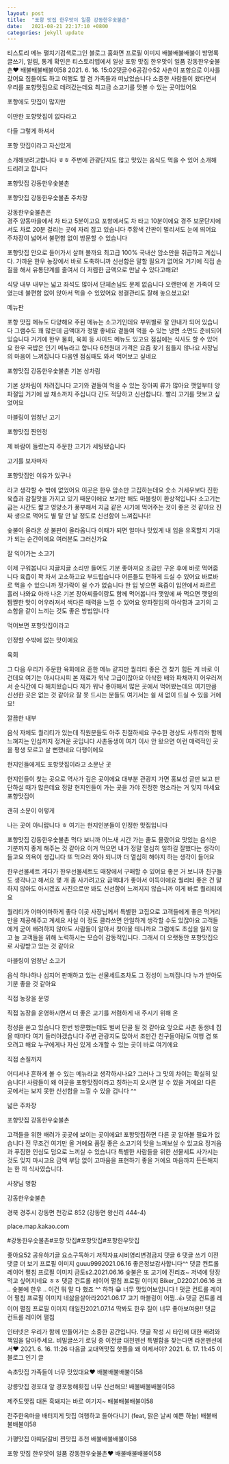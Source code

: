 ```yaml
---
layout: post
title:  "포항 맛집 한우맛이 일품 강동한우숯불촌"
date:   2021-08-21 22:17:10 +0800
categories: jekyll update
---
```

티스토리 메뉴 펼치기검색로그인
블로그 홈화면
프로필 이미지
배불배불배불이
방명록
글쓰기, 알림, 통계 확인은 티스토리앱에서
일상
포항 맛집 한우맛이 일품 강동한우숯불촌♥
배불배불배불이58
2021. 6. 16. 15:02댓글수6공감수52
사촌이 포항으로 이사를 갔어요
집들이도 하고 여행도 할 겸
가족들과 떠났었습니다
소중한 사람들이 왔다면서
우리를 포항맛집으로 데려갔는데요
최고급 소고기를 맛볼 수 있는 
곳이었어요

포항에도 맛집이 많지만

이만한 포항맛집이 없다라고

다들 그렇게 하셔서

포항 맛집이라고 자신있게

소개해보려고합니다 ㅎㅎ
주변에 관광단지도 많고
맛있는 음식도 먹을 수 있어
소개해 드리려고 합니다

 


포항맛집 강동한우숯불촌
 


포항맛집 강동한우숯불촌 주차장
 

강동한우숯불촌은  
경주 양동마을에서
차 타고 5분이고요
포항에서도 차 타고 10분이에요
경주 보문단지에서도 차로 20분
걸리는 곳에 자리 잡고 있습니다
주황색 간판이 멀리서도
눈에 띄어요
주차장이 넓어서
불편함 없이 방문할 수 있습니다

 


포항맛집
안으로 들어가서 살펴 볼까요
최고급 100% 국내산 암소만을
취급하고 계십니다.
가까운 한우 농장에서
바로 도축하니까 신선함은
말할 필요가 없어요
거기에 직접 손질을 해서
유통단계를 줄여서
더 저렴한 금액으로
만날 수 있다고해요!

 

 


식당 내부
내부는 넓고 좌석도 많아서
단체손님도 문제 없습니다
오랜만에 온 가족이 모였는데
불편함 없이 앉아서
먹을 수 있었어요
청결관리도 잘해 놓으셨고요!

 

 


메뉴판
 

포항 맛집 메뉴도 다양해요
주된 메뉴는 소고기인데요
부위별로 잘 안내가
되어 있습니다
그램수도 꽤 많은데
금액대가 정말 좋네요
곁들여 먹을 수 있는 냉면
소면도 준비되어 있습니다
거기에 한우 물회, 육회 등
사이드 메뉴도 있고요
점심에는 식사도 할 수 있어요
한우 국밥은 인기 메뉴라고 합니다
6천원대 가격은 요즘 찾기 
힘들지 않나요
사장님의 마음이 느껴집니다
다음엔 점심때도 와서
먹어보고 싶네요

 


포항맛집 강동한우숯불촌 기본 상차림
 

기본 상차림이 차려집니다
고기와 곁들여 먹을 수 있는
장아찌 류가 많아요
깻잎부터 양파절임 거기에
쌈 채소까지 주십니다
간도 적당하고 신선합니다.
빨리 고기를 맛보고 싶었어요

 

 


마블링이 엄청난 고기

포항맛집 찐인정
 

제 바람이 들렸는지
주문한 고기가 세팅됐습니다

고기를 보자마자

포항맛집인 이유가 있구나

라고 생각할 수 밖에 없었어요
이곳은 한우 암소만 고집하는데요
숫소 거세우보다 진한 육즙과
감칠맛을 가지고 있기 때문이에요
보기만 해도 마블링이 환상적입니다
소고기는 굽는 시간도 짧고
영양소가 풍부해서
지금 같은 시기에 먹어주는 것이
좋은 것 같아요
진짜 생으로 먹어도
별 탈 안 날 정도로
신선함이 느껴집니다!

 


숯불이 올라온 상
불판이 올라옵니다
이때가 되면 얼마나 맛있게
내 입을 유혹할지
기대가 되는 순간이에요
여러분도 그러신가요

 


잘 익어가는 소고기
 

 

이제 구워봅니다
지글지글 소리만 들어도
기분 좋아져요
조금만 구운 후에
바로 먹어줍니다
육즙이 꽉 차서 고소하고요
부드럽습니다
어른들도 편하게 드실 수 있어요
바로바로 먹을 수 있으니까
젓가락이 쉴 수가 없습니다
한 입 넣으면 육즙이 입안에서
좌르르 흘러 나와요
아까 나온 기본 장아찌들이랑도
함께 먹어봅니다
깻잎에 싸 먹으면 깻잎의
짭짤한 맛이 어우러져서
색다른 매력을 느낄 수 있어요
양파절임의 아삭함과
고기의 고소함을 같이 느끼는 것도
좋은 방법입니다

먹어보면 포항맛집이라고

인정할 수밖에 없는 맛이에요

 


육회
 

그 다음 우리가 주문한 육회에요
흔한 메뉴 같지만 퀄리티 좋은 건
찾기 힘든 게 바로 이건데요
여기는 아시다시피 본 재료가
워낙 고급이잖아요
아삭한 배와 파채까지
어우러져서 순식간에 
다 해치웠습니다
제가 워낙 좋아해서
많은 곳에서 먹어봤는데요
여기만큼 신선한 곳은
없는 것 같아요
잘 못 드시는 분들도
여기서는 쉴 새 없이
드실 수 있을 거에요!

 


깔끔한 내부
 

음식 자체도 퀄리티가 있는데
직원분들도 아주 친절하세요
구수한 경상도 사투리와 함께
느껴지는 인심까지
정겨운 곳입니다
사촌동생이 여기 이사 안 왔으면
이런 매력적인 곳을
평생 모르고 살 뻔했네요
다행이에요

 


현지인들에게도 포항맛집이라고 소문난 곳
 

현지인들이 찾는 곳으로
역사가 깊은 곳이에요
대부분 관광지 가면
홍보성 글만 보고
판단하실 때가 많은데요
정말 현지인들이 가는 곳을
가야 진정한 명소라는 거
잊지 마세요 포항맛집이

괜히 소문이 이렇게

나는 곳이 아니랍니다 ㅎ
여기는 현지인분들이
인정한 맛집입니다

 


포항맛집 강동한우숯불촌
먹다 보니까 어느새 
시간 가는 줄도 몰랐어요
맛있는 음식은 기분까지
좋게 해주는 것 같아요
이거 먹으면 내가 정말
열심히 일하길 잘했다는
생각이 들고요
의욕이 생깁니다
또 먹으러 와야 되니까
더 열심히 해야지 하는
생각이 들어요

 


한우선물세트
게다가 한우선물세트도
매장에서 구매할 수 있어요
좋은 거 보니까
친구들도 생각나고 해서요
몇 개 좀 사가려고요
금액대가 좋아서
이득이에요
퀄리티 좋은 건 
말하지 않아도 아시겠죠
사진으로만 봐도 신선함이
느껴지지 않습니까
이게 바로 퀄리티에요

 


퀄리티가 어마어마하게 좋다
이곳 사장님께서 
특별한 고집으로 고객들에게 
좋은 먹거리만을 제공해주고 계세요
사실 이 정도 클라쓰면
안일하게 생각할 수도 있잖아요
고객들에게 굳이 배려하지 않아도
사람들이 알아서 찾아올 테니까요
그럼에도 초심을 잃지 않고
늘 고객들을 위해
노력하시는 모습이
감동적입니다.
그래서 더 오랫동안 포항맛집으로
사랑받고 있는 것 같아요

 


마블링이 엄청난 소고기
 

음식 하나하나 심지어
판매하고 있는 선물세트조차도
그 정성이 느껴집니다
누가 받아도 기분 좋을 것 같아요

 


직접 농장을 운영

직접 농장을 운영하시면서 
더 좋은 고기를 저렴하게
내 주시기 위해 온 

정성을 쏟고 있습니다
한번 방문했는데도 벌써
단골 될 것 같아요
앞으로 사촌 동생네 집 올 때마다
여기 들러야겠습니다
주변 관광지도 많아서
조만간 친구들이랑도
여행 겸 또 오려고 해요
누구에게나 자신 있게 소개할 수 
있는 곳이 바로 여기에요

 

 



직접 손질까지
 

어디서나 흔하게 볼 수 있는
메뉴라고 생각하시나요?
그러나 그 맛의 차이는
확실히 있습니다!
사람들이 왜 이곳을
포항맛집이라고 칭하는지
오시면 알 수 있을 거에요!
다른 곳에서는 보지 못한
신선함을 느낄 수 있을 겁니다 ^^

 


넓은 주차장

포항맛집 강동한우숯불촌
 

고객들을 위한
배려가 곳곳에 보이는
곳이에요!
포항맛집하면 다른 곳
알아볼 필요가 없습니다
전 무조건 여기만 올 거에요
품질 좋은 소고기의 맛을
느껴보실 수 있고요
정겨움과 푸짐한 인심도
덤으로 느끼실 수 있습니다
특별한 사람들을 위한
선물세트 사가시는 것도
잊지 마시고요
금액 부담 없이
고마움을 표현하기 좋을 거에요
마음까지 든든해지는
한 끼 식사였습니다.

 


사장님 명함
 

 
강동한우숯불촌

경북 경주시 강동면 천강로 852 (강동면 왕신리 444-4)

place.map.kakao.com
 

#강동한우숯불촌#포항 맛집#포항맛집#포항한우맛집

좋아요52
공유하기글 요소구독하기
저작자표시비영리변경금지
댓글 6
댓글 쓰기
이전 댓글 더 보기
프로필 이미지
guuu9992021.06.16
좋은정보감사합니다^^
댓글 컨트롤 레이어 펼침
프로필 이미지
금토s2.2021.06.16
숯불은 또 고기에 진리죠~ 저녁에 당장 먹고 싶어지네요 ㅎㅎ
댓글 컨트롤 레이어 펼침
프로필 이미지
Biker_D22021.06.16
크 .. 숯불에 한우 .. 이건 뭐 말 다 했죠 ^^ 하하 😀 너무 맛있어보입니다 !
댓글 컨트롤 레이어 펼침
프로필 이미지
네삶을살아라2021.06.17
고기 마블링이 어쩜..👍
댓글 컨트롤 레이어 펼침
프로필 이미지
태일진2021.07.14
딱봐도 한우 질이 너무 좋아보여용!!
댓글 컨트롤 레이어 펼침

인터넷은 우리가 함께 만들어가는 소중한 공간입니다. 댓글 작성 시 타인에 대한 배려와 책임을 담아주세요.
비밀글쓰기
로딩 중
이전글
대천펜션 특별함을 찾는다면 라온펜션에서♥
2021. 6. 16. 11:26
다음글
교대역맛집 핫플을 왜 이제서야?
2021. 6. 17. 11:45
이 블로그 인기 글

속초맛집 가족들이 너무 맛있대요♥
배불배불배불이58

강릉맛집 경포대 앞 경포동해횟집 너무 신선해요!
배불배불배불이58

제주도맛집 대돈 흑돼지는 바로 여기지~
배불배불배불이58

전주한옥마을 배터지게 맛집 여행하고 돌아다니기 (feat, 맑은 날씨 예쁜 하늘)
배불배불배불이58

가평맛집 아띠닭갈비 찐맛집 추천
배불배불배불이58

포항 맛집 한우맛이 일품 강동한우숯불촌♥
배불배불배불이58